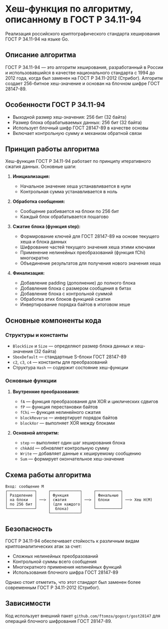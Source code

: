 # Хеш-функция по алгоритму, описанному в ГОСТ Р 34.11-94

Реализация российского криптографического стандарта хеширования ГОСТ Р 34.11-94 на языке Go.

## Описание алгоритма

ГОСТ Р 34.11-94 — это алгоритм хеширования, разработанный в России и использовавшийся в качестве национального стандарта с 1994 до 2012 года, когда был заменен на ГОСТ Р 34.11-2012 (Стрибог). Алгоритм создает 256-битное хеш-значение и основан на блочном шифре ГОСТ 28147-89.

## Особенности ГОСТ Р 34.11-94

- Выходной размер хеш-значения: 256 бит (32 байта)
- Размер блока обрабатываемых данных: 256 бит (32 байта)
- Использует блочный шифр ГОСТ 28147-89 в качестве основы
- Включает контрольную сумму и механизм обратной связи

## Принцип работы алгоритма

Хеш-функция ГОСТ Р 34.11-94 работает по принципу итеративного сжатия данных. Основные шаги:

1. **Инициализация:** 
   - Начальное значение хеша устанавливается в нули
   - Контрольная сумма устанавливается в ноль

2. **Обработка сообщения:**
   - Сообщение разбивается на блоки по 256 бит
   - Каждый блок обрабатывается пошагово
   
3. **Сжатие блока (функция step):**
   - Формирование ключей для ГОСТ 28147-89 на основе текущего хеша и блока данных
   - Шифрование частей текущего значения хеша этими ключами
   - Применение нелинейных преобразований (функция fChi) многократно
   - Объединение результатов для получения нового значения хеша

4. **Финализация:**
   - Добавление padding (дополнение) до полного блока
   - Добавление блока с размером сообщения в битах
   - Добавление блока с контрольной суммой
   - Обработка этих блоков функцией сжатия
   - Инвертирование порядка байтов в итоговом хеше

## Основные компоненты кода

### Структуры и константы

- `BlockSize` и `Size` — определяют размер блока данных и хеш-значения (32 байта)
- `SboxDefault` — стандартные S-блоки ГОСТ 28147-89
- `c2`, `c3`, `c4` — константы для преобразований
- Структура `Hash` — содержит состояние хеш-функции

### Основные функции

1. **Внутренние преобразования:**
   - `fA` — функция преобразования для XOR и циклических сдвигов
   - `fP` — функция перестановки байтов
   - `fChi` — функция нелинейного сжатия
   - `blockReverse` — инвертирует порядок байтов
   - `blockXor` — выполняет XOR между блоками

2. **Основной алгоритм:**
   - `step` — выполняет один шаг хеширования блока
   - `chkAdd` — обновляет контрольную сумму
   - `Write` — добавляет данные к хешируемому сообщению
   - `Sum` — формирует окончательное хеш-значение


## Схема работы алгоритма

```
Вход: сообщение M
┌────────────┐     ┌─────────────┐     ┌───────────┐
│ Разделение │     │ Функция     │     │ Финальные │
│ на блоки   │ ──> │ сжатия      │ ──> │ блоки     │ ──> Хеш H(M)
│ по 256 бит │     │ (для каждого│     │           │
└────────────┘     │  блока)     │     └───────────┘
                   └─────────────┘
```

## Безопасность

ГОСТ Р 34.11-94 обеспечивает стойкость к различным видам криптоаналитических атак за счет:
- Сложных нелинейных преобразований
- Контрольной суммы всего сообщения
- Многократного применения нелинейных функций
- Использования блочного шифра ГОСТ 28147-89

Однако стоит отметить, что этот стандарт был заменен более современным ГОСТ Р 34.11-2012 (Стрибог).

## Зависимости

Код использует внешний пакет `github.com/ftomza/gogost/gost28147` для операций блочного шифрования ГОСТ 28147-89.

